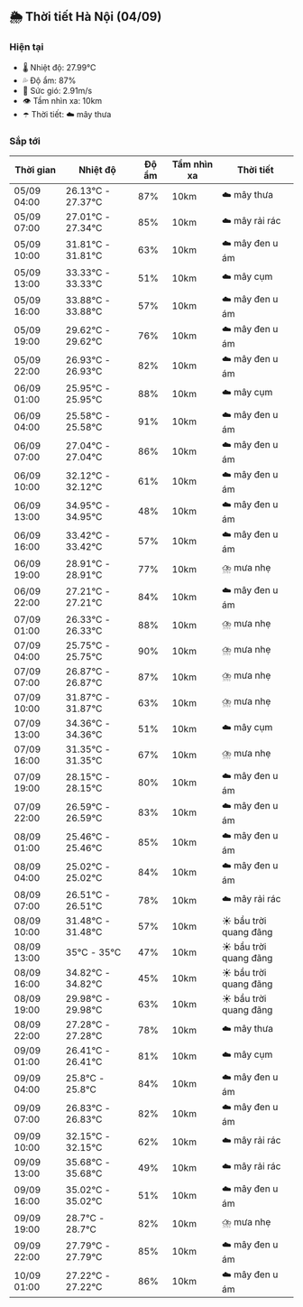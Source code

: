 ## 🌦️ Thời tiết Hà Nội (04/09)

### Hiện tại

- 🌡️ Nhiệt độ: 27.99℃
- 💦 Độ ẩm: 87%
- 💨 Sức gió: 2.91m/s
- 👁️ Tầm nhìn xa: 10km
- ☂️ Thời tiết: ☁️ mây thưa

### Sắp tới

| Thời gian | Nhiệt độ | Độ ẩm | Tầm nhìn xa | Thời tiết |
| --- | --- | --- | --- | --- |
| 05/09 04:00 | 26.13℃ - 27.37℃ | 87% | 10km | ☁️ mây thưa |
| 05/09 07:00 | 27.01℃ - 27.34℃ | 85% | 10km | ☁️ mây rải rác |
| 05/09 10:00 | 31.81℃ - 31.81℃ | 63% | 10km | ☁️ mây đen u ám |
| 05/09 13:00 | 33.33℃ - 33.33℃ | 51% | 10km | ☁️ mây cụm |
| 05/09 16:00 | 33.88℃ - 33.88℃ | 57% | 10km | ☁️ mây đen u ám |
| 05/09 19:00 | 29.62℃ - 29.62℃ | 76% | 10km | ☁️ mây đen u ám |
| 05/09 22:00 | 26.93℃ - 26.93℃ | 82% | 10km | ☁️ mây đen u ám |
| 06/09 01:00 | 25.95℃ - 25.95℃ | 88% | 10km | ☁️ mây cụm |
| 06/09 04:00 | 25.58℃ - 25.58℃ | 91% | 10km | ☁️ mây đen u ám |
| 06/09 07:00 | 27.04℃ - 27.04℃ | 86% | 10km | ☁️ mây đen u ám |
| 06/09 10:00 | 32.12℃ - 32.12℃ | 61% | 10km | ☁️ mây đen u ám |
| 06/09 13:00 | 34.95℃ - 34.95℃ | 48% | 10km | ☁️ mây đen u ám |
| 06/09 16:00 | 33.42℃ - 33.42℃ | 57% | 10km | ☁️ mây đen u ám |
| 06/09 19:00 | 28.91℃ - 28.91℃ | 77% | 10km | ⛈️ mưa nhẹ |
| 06/09 22:00 | 27.21℃ - 27.21℃ | 84% | 10km | ☁️ mây đen u ám |
| 07/09 01:00 | 26.33℃ - 26.33℃ | 88% | 10km | ⛈️ mưa nhẹ |
| 07/09 04:00 | 25.75℃ - 25.75℃ | 90% | 10km | ⛈️ mưa nhẹ |
| 07/09 07:00 | 26.87℃ - 26.87℃ | 87% | 10km | ⛈️ mưa nhẹ |
| 07/09 10:00 | 31.87℃ - 31.87℃ | 63% | 10km | ⛈️ mưa nhẹ |
| 07/09 13:00 | 34.36℃ - 34.36℃ | 51% | 10km | ☁️ mây cụm |
| 07/09 16:00 | 31.35℃ - 31.35℃ | 67% | 10km | ⛈️ mưa nhẹ |
| 07/09 19:00 | 28.15℃ - 28.15℃ | 80% | 10km | ☁️ mây đen u ám |
| 07/09 22:00 | 26.59℃ - 26.59℃ | 83% | 10km | ☁️ mây đen u ám |
| 08/09 01:00 | 25.46℃ - 25.46℃ | 85% | 10km | ☁️ mây đen u ám |
| 08/09 04:00 | 25.02℃ - 25.02℃ | 84% | 10km | ☁️ mây đen u ám |
| 08/09 07:00 | 26.51℃ - 26.51℃ | 78% | 10km | ☁️ mây rải rác |
| 08/09 10:00 | 31.48℃ - 31.48℃ | 57% | 10km | ☀️ bầu trời quang đãng |
| 08/09 13:00 | 35℃ - 35℃ | 47% | 10km | ☀️ bầu trời quang đãng |
| 08/09 16:00 | 34.82℃ - 34.82℃ | 45% | 10km | ☀️ bầu trời quang đãng |
| 08/09 19:00 | 29.98℃ - 29.98℃ | 63% | 10km | ☀️ bầu trời quang đãng |
| 08/09 22:00 | 27.28℃ - 27.28℃ | 78% | 10km | ☁️ mây thưa |
| 09/09 01:00 | 26.41℃ - 26.41℃ | 81% | 10km | ☁️ mây cụm |
| 09/09 04:00 | 25.8℃ - 25.8℃ | 84% | 10km | ☁️ mây đen u ám |
| 09/09 07:00 | 26.83℃ - 26.83℃ | 82% | 10km | ☁️ mây đen u ám |
| 09/09 10:00 | 32.15℃ - 32.15℃ | 62% | 10km | ☁️ mây rải rác |
| 09/09 13:00 | 35.68℃ - 35.68℃ | 49% | 10km | ☁️ mây rải rác |
| 09/09 16:00 | 35.02℃ - 35.02℃ | 51% | 10km | ☁️ mây đen u ám |
| 09/09 19:00 | 28.7℃ - 28.7℃ | 82% | 10km | ⛈️ mưa nhẹ |
| 09/09 22:00 | 27.79℃ - 27.79℃ | 85% | 10km | ☁️ mây đen u ám |
| 10/09 01:00 | 27.22℃ - 27.22℃ | 86% | 10km | ☁️ mây đen u ám |

